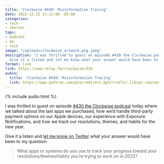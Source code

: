 ```yaml
---
title: 'Clockwise #430: Misinformation Tracing'
date: 2021-12-22 17:11:00 -05:00
categories:
- tech
- shorter
tags:
- podcast
- me
- tech
image: "/uploads/clockwise_artwork.png.jpeg"
description: 'I was thrilled to guest on episode #430 the Clockwise podcast today.
  Give it a listen and let me know what your answer would have been to my question.'
format: link
link: https://www.relay.fm/clockwise/430
audio:
  title: 'Clockwise #430: Misinformation Tracing'
  link: https://www.podtrac.com/pts/redirect.mp3/traffic.libsyn.com/secure/clockwiserelay/clockwise430.mp3
---
```


{% include audio.html %}

I was thrilled to guest on episode [#430 the Clockwise podcast](https://www.relay.fm/clockwise/430) today where we talked about the last apps we purchased, how we’d handle third-party payment options on our Apple devices, our experience with Exposure Notifications, and how we track our resolutions, themes, and habits for the new year. 

Give it a listen and [let me know on Twitter](https://twitter.com/mb/status/1473778126685675520) what your answer would have been to my question:

> What apps or systems do you use to track your progress toward your resolutions/themes/habits you’re trying to work on in 2022?